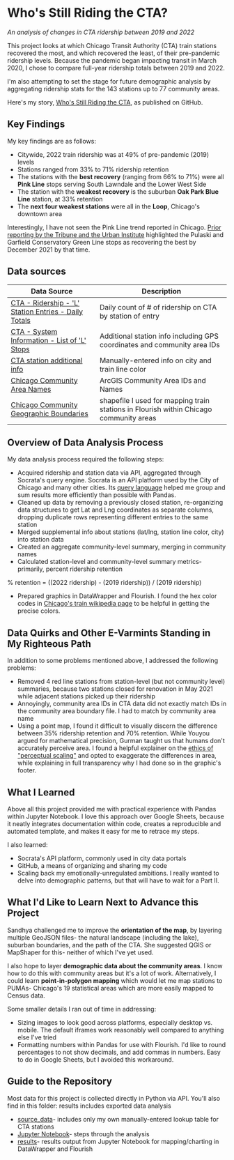 # Who's Still Riding the CTA?
_An analysis of changes in CTA ridership between 2019 and 2022_

This project looks at which Chicago Transit Authority (CTA) train stations recovered the most, and which recovered the least, of their pre-pandemic ridership levels. Because the pandemic began impacting transit in March 2020, I chose to compare full-year ridership totals between 2019 and 2022.

I'm also attempting to set the stage for future demographic analysis by aggregating ridership stats for the 143 stations up to 77 community areas.

Here's my story, [Who's Still Riding the CTA](https://reliablerascal.github.io/cta_ridership/), as published on GitHub.

## Key Findings
My key findings are as follows:
* Citywide, 2022 train ridership was at 49% of pre-pandemic (2019) levels
* Stations ranged from 33% to 71% ridership retention
* The stations with the **best recovery** (ranging from 66% to 71%) were all **Pink Line** stops serving South Lawndale and the Lower West Side
* The station with the **weakest recovery** is the suburban **Oak Park Blue Line** station, at 33% retention
* The **next four weakest stations** were all in the **Loop**, Chicago's downtown area

Interestingly, I have not seen the Pink Line trend reported in Chicago. [Prior reporting by the Tribune and the Urban Institute](https://archive.is/a3wM8#selection-1181.0-1181.124) highlighted the Pulaski and Garfield Conservatory Green Line stops as recovering the best by December 2021  by that time.

## Data sources
|Data Source|Description|
|---|---|
|[CTA - Ridership - 'L' Station Entries - Daily Totals](https://data.cityofchicago.org/Transportation/CTA-Ridership-L-Station-Entries-Daily-Totals/5neh-572f)|Daily count of # of ridership on CTA by station of entry|
|[CTA - System Information - List of 'L' Stops](https://data.cityofchicago.org/Transportation/CTA-System-Information-List-of-L-Stops/8pix-ypme) |Additional station info including GPS coordinates and community area IDs|
|[CTA station additional info](source_data/lkup_stations_info.csv)|Manually-entered info on city and train line color|
|[Chicago Community Area Names](https://services7.arcgis.com/8kZv9DESIQ1hYuyJ/arcgis/rest/services/Chicago_Community_areas/FeatureServer/0/query?where=1%3D1&outFields=OBJECTID,community&returnGeometry=false&outSR=4326&f=json)| ArcGIS Community Area IDs and Names|
|[Chicago Community Geographic Boundaries](https://data.cityofchicago.org/Facilities-Geographic-Boundaries/Boundaries-Community-Areas-current-/cauq-8yn6)| shapefile I used for mapping train stations in Flourish within Chicago community areas|


## Overview of Data Analysis Process
My data analysis process required the following steps:
* Acquired ridership and station data via API, aggregated through Socrata's query engine. Socrata is an API platform used by the City of Chicago and many other cities. Its [query language](https://dev.socrata.com/docs/queries/) helped me group and sum results more efficiently than possible with Pandas.
* Cleaned up data by removing a previously closed station, re-organizing data structures to get Lat and Lng coordinates as separate columns, dropping duplicate rows representing different entries to the same station
* Merged supplemental info about stations (lat/lng, station line color, city) into station data
* Created an aggregate community-level summary, merging in community names
* Calculated station-level and community-level summary metrics- primarily, percent ridership retention

% retention = ((2022 ridership) - (2019 ridership)) / (2019 ridership)

* Prepared graphics in DataWrapper and Flourish. I found the hex color codes in [Chicago's train wikipedia page](https://en.wikipedia.org/wiki/Chicago_%22L%22) to be helpful in getting the precise colors.

## Data Quirks and Other E-Varmints Standing in My Righteous Path
In addition to some problems mentioned above, I addressed the following problems:
* Removed 4 red line stations from station-level (but not community level) summaries, because two stations closed for renovation in May 2021 while adjacent stations picked up their ridership
* Annoyingly, community area IDs in CTA data did not exactly match IDs in the community area boundary file. I had to match by community area name
* Using a point map, I found it difficult to visually discern the difference between 35% ridership retention and 70% retention. While Youyou argued for mathematical precision, Gurman taught us that humans don't accurately perceive area. I found a helpful explainer on the [ethics of "perceptual scaling"](https://makingmaps.net/2007/08/28/perceptual-scaling-of-map-symbols/) and opted to exaggerate the differences in area, while explaining in full transparency why I had done so in the graphic's footer.

## What I Learned
Above all this project provided me with practical experience with Pandas within Jupyter Notebook. I love this approach over Google Sheets, because it neatly integrates documentation within code, creates a reproducible and automated template, and makes it easy for me to retrace my steps.

I also learned:
* Socrata's API platform, commonly used in city data portals
* GitHub, a means of organizing and sharing my code
* Scaling back my emotionally-unregulated ambitions. I really wanted to delve into demographic patterns, but that will have to wait for a Part II.

## What I'd Like to Learn Next to Advance this Project
Sandhya challenged me to improve the **orientation of the map**, by layering multiple GeoJSON files- the natural landscape (including the lake), suburban boundaries, and the path of the CTA. She suggested QGIS or MapShaper for this- neither of which I've yet used.

I also hope to layer **demographic data about the community areas**. I know how to do this with community areas but it's a lot of work. Alternatively, I could learn **point-in-polygon mapping** which would let me map stations to PUMAs- Chicago's 19 statistical areas which are more easily mapped to Census data.

Some smaller details I ran out of time in addressing:
* Sizing images to look good across platforms, especially desktop vs. mobile. The default iframes work reasonably well compared to anything else I've tried
* Formatting numbers within Pandas for use with Flourish. I'd like to round percentages to not show decimals, and add commas in numbers. Easy to do in Google Sheets, but I avoided this workaround.

## Guide to the Repository
Most data for this project is collected directly in Python via API. You'll also find in this folder:
results includes exported data analysis

* [source_data](source/data/)- includes only my own manually-entered lookup table for CTA stations
* [Jupyter Notebook](cta_ridership.ipynb)- steps through the analysis
* [results](results/)- results output from Jupyter Notebook for mapping/charting in DataWrapper and Flourish
